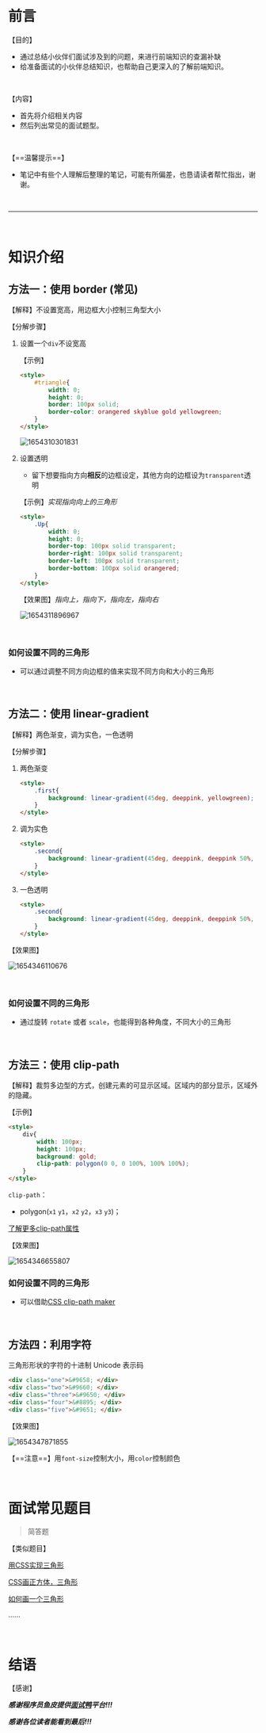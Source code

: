 # 前言

【目的】

- 通过总结小伙伴们面试涉及到的问题，来进行前端知识的查漏补缺
- 给准备面试的小伙伴总结知识，也帮助自己更深入的了解前端知识。

<br>

【内容】

- 首先将介绍相关内容
- 然后列出常见的面试题型。

<br>

【==温馨提示==】

- 笔记中有些个人理解后整理的笔记，可能有所偏差，也恳请读者帮忙指出，谢谢。

<br>

------

<br>

# 知识介绍

## 方法一：使用 border (常见)

【解释】不设置宽高，用边框大小控制三角型大小

【分解步骤】

1. 设置一个`div`不设宽高

   【示例】

   ````html
   <style>
       #triangle{
           width: 0;
           height: 0;
           border: 100px solid;
           border-color: orangered skyblue gold yellowgreen;
       }
   </style>
   ````

   ![1654310301831](D:\Data\9_Typora图片缓存\1654310301831.png)

2. 设置透明

   * 留下想要指向方向**相反**的边框设定，其他方向的边框设为`transparent`透明

   【示例】*实现指向向上的三角形*

   ````html
   <style>
       .Up{
           width: 0;
           height: 0;
           border-top: 100px solid transparent; 
           border-right: 100px solid transparent;
           border-left: 100px solid transparent;
           border-bottom: 100px solid orangered;
       }
   </style>
   ````

   【效果图】*指向上，指向下，指向左，指向右*

   ![1654311896967](D:\Data\9_Typora图片缓存\1654311896967.png)

<br>

### 如何设置不同的三角形

* 可以通过调整不同方向边框的值来实现不同方向和大小的三角形

<br>

## 方法二：使用 linear-gradient 

【解释】两色渐变，调为实色，一色透明

【分解步骤】

1. 两色渐变

   ````html
   <style>
       .first{
           background: linear-gradient(45deg, deeppink, yellowgreen);
       }
   </style>
   ````

2. 调为实色

   ````html
   <style>
       .second{
           background: linear-gradient(45deg, deeppink, deeppink 50%, yellowgreen 50%, yellowgreen 100%);
       }
   </style>
   ````

3. 一色透明

   ````html
   <style>
       .second{
           background: linear-gradient(45deg, deeppink, deeppink 50%, transparent 50%, transparent 100%);
       }
   </style>
   ````

【效果图】

![1654346110676](D:\Data\9_Typora图片缓存\1654346110676.png)

<br>

### 如何设置不同的三角形

* 通过旋转 `rotate` 或者 `scale`，也能得到各种角度，不同大小的三角形

<br>

## 方法三：使用 clip-path

【解释】裁剪多边型的方式，创建元素的可显示区域。区域内的部分显示，区域外的隐藏。

【示例】

````html
<style>
    div{
        width: 100px;
        height: 100px;
        background: gold;
        clip-path: polygon(0 0, 0 100%, 100% 100%);
    }
</style>
````

`clip-path`：

* polygon(`x1` `y1`，`x2` `y2`，`x3` `y3`)；

[了解更多clip-path属性](https://developer.mozilla.org/zh-CN/docs/Web/CSS/clip-path)

【效果图】

![1654346655807](D:\Data\9_Typora图片缓存\1654346655807.png)

### 如何设置不同的三角形

* 可以借助[CSS clip-path maker](https://bennettfeely.com/clippy/)

<br>

## 方法四：利用字符

三角形形状的字符的十进制 Unicode 表示码

````html
<div class="one">&#9658; </div>
<div class="two">&#9660; </div>
<div class="three">&#9650; </div>
<div class="four">&#8895; </div>
<div class="five">&#9651; </div>
````

【效果图】 

![1654347871855](D:\Data\9_Typora图片缓存\1654347871855.png)

【==注意==】用`font-size`控制大小，用`color`控制颜色

<br>

# 面试常见题目

>简答题

【类似题目】

[用CSS实现三角形](https://www.mianshiya.com/qd/bf4a0bf261ee46d109491caf53545ba9)

[CSS画正方体，三角形](https://www.mianshiya.com/qd/17e3426e61c8972300aded2d3d51d661)

[如何画一个三角形](https://www.mianshiya.com/qd/bf4a0bf261c8971f00abdbd27d82945e)

......

<br>

# 结语

【感谢】

***感谢程序员鱼皮提供[面试鸭](https://www.mianshiya.com/)平台!!!***

***感谢各位读者能看到最后!!!***

